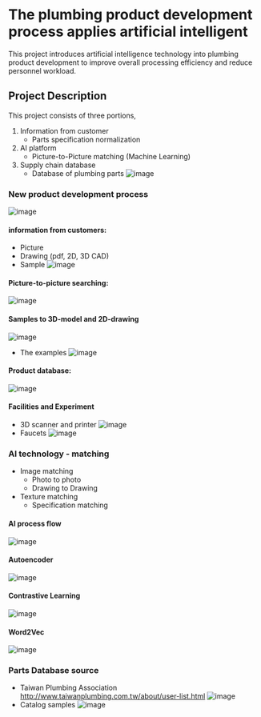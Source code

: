 # The plumbing product development process applies artificial intelligent
This project introduces artificial intelligence technology into plumbing product development to improve overall processing efficiency and reduce personnel workload. 
## Project Description 
This project consists of three portions,
1. Information from customer
   - Parts specification normalization
2. AI platform
   - Picture-to-Picture matching (Machine Learning)
3. Supply chain database
   - Database of plumbing parts
![image](https://github.com/iiotntust/AIplumbing/assets/56021651/99e1da8a-8e11-4b8c-8228-1ceb33c3990f)
### New product development process
![image](https://github.com/iiotntust/AIplumbing/assets/56021651/53795d37-330f-43a3-87ff-3867f440bac3)
#### information from customers: 
- Picture 
- Drawing (pdf, 2D, 3D CAD)
- Sample
![image](https://github.com/iiotntust/AIplumbing/assets/56021651/77bb562e-56fb-4c3e-9258-ff5a78fe9cb7)
#### Picture-to-picture searching:
![image](https://github.com/iiotntust/AIplumbing/assets/56021651/e2f904a8-b84c-4819-88ed-abcc6474cfb5)
#### Samples to 3D-model and 2D-drawing
![image](https://github.com/iiotntust/AIplumbing/assets/56021651/9bd4d0f7-aece-4ea5-8e71-ad74719d7eea)
- The examples
  ![image](https://github.com/iiotntust/AIplumbing/assets/56021651/52fd64b4-279c-4fde-a12a-277544999bc2)
#### Product database: 
![image](https://github.com/iiotntust/AIplumbing/assets/56021651/fc29c873-992d-49f7-ab05-d095877470eb)
#### Facilities and Experiment
- 3D scanner and printer
![image](https://github.com/iiotntust/AIplumbing/assets/56021651/6b36cff3-6ccf-4772-84ec-be147853d0bc)
- Faucets
![image](https://github.com/iiotntust/AIplumbing/assets/56021651/cfacb6e6-7644-4137-a43f-cee4af144388)
### AI technology - matching 
 - Image matching
   - Photo to photo
   - Drawing to Drawing
 - Texture matching
   - Specification matching
#### AI process flow
  
  ![image](https://github.com/iiotntust/AIplumbing/assets/56021651/e1d7bf88-74a5-4f16-b652-c7f907b40eee)

#### Autoencoder
![image](https://github.com/iiotntust/AIplumbing/assets/56021651/46e18df9-6d08-45c7-b181-fcbd0894a91d)

#### Contrastive Learning
![image](https://github.com/iiotntust/AIplumbing/assets/56021651/9283a0eb-4336-4dbb-b6ca-e9511179233c)

#### Word2Vec
![image](https://github.com/iiotntust/AIplumbing/assets/56021651/1d1a71b9-0d8e-417c-83ab-f94ebd6b5a7d)

### Parts Database source 
- Taiwan Plumbing Association http://www.taiwanplumbing.com.tw/about/user-list.html 
![image](https://github.com/iiotntust/AIplumbing/assets/56021651/357506b1-ffab-48ec-a414-2727941814c6)
- Catalog samples
![image](https://github.com/iiotntust/AIplumbing/assets/56021651/8a93e128-936a-451d-9785-d9676e5d0f42)


